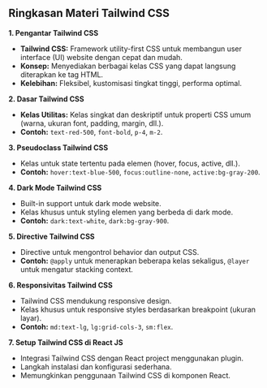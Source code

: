 ## Ringkasan Materi Tailwind CSS

**1. Pengantar Tailwind CSS**

* **Tailwind CSS:** Framework utility-first CSS untuk membangun user interface (UI) website dengan cepat dan mudah.
* **Konsep:** Menyediakan berbagai kelas CSS yang dapat langsung diterapkan ke tag HTML.
* **Kelebihan:** Fleksibel, kustomisasi tingkat tinggi, performa optimal.

**2. Dasar Tailwind CSS**

* **Kelas Utilitas:** Kelas singkat dan deskriptif untuk properti CSS umum (warna, ukuran font, padding, margin, dll.).
* **Contoh:** `text-red-500`, `font-bold`, `p-4`, `m-2`.

**3. Pseudoclass Tailwind CSS**

* Kelas untuk state tertentu pada elemen (hover, focus, active, dll.).
* **Contoh:** `hover:text-blue-500`, `focus:outline-none`, `active:bg-gray-200`.

**4. Dark Mode Tailwind CSS**

* Built-in support untuk dark mode website.
* Kelas khusus untuk styling elemen yang berbeda di dark mode.
* **Contoh:** `dark:text-white`, `dark:bg-gray-900`.

**5. Directive Tailwind CSS**

* Directive untuk mengontrol behavior dan output CSS.
* **Contoh:** `@apply` untuk menerapkan beberapa kelas sekaligus, `@layer` untuk mengatur stacking context.

**6. Responsivitas Tailwind CSS**

* Tailwind CSS mendukung responsive design.
* Kelas khusus untuk responsive styles berdasarkan breakpoint (ukuran layar).
* **Contoh:** `md:text-lg`, `lg:grid-cols-3`, `sm:flex`.

**7. Setup Tailwind CSS di React JS**

* Integrasi Tailwind CSS dengan React project menggunakan plugin.
* Langkah instalasi dan konfigurasi sederhana.
* Memungkinkan penggunaan Tailwind CSS di komponen React.
